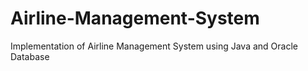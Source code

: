 # Airline-Management-System
Implementation of Airline Management System using Java and Oracle Database
